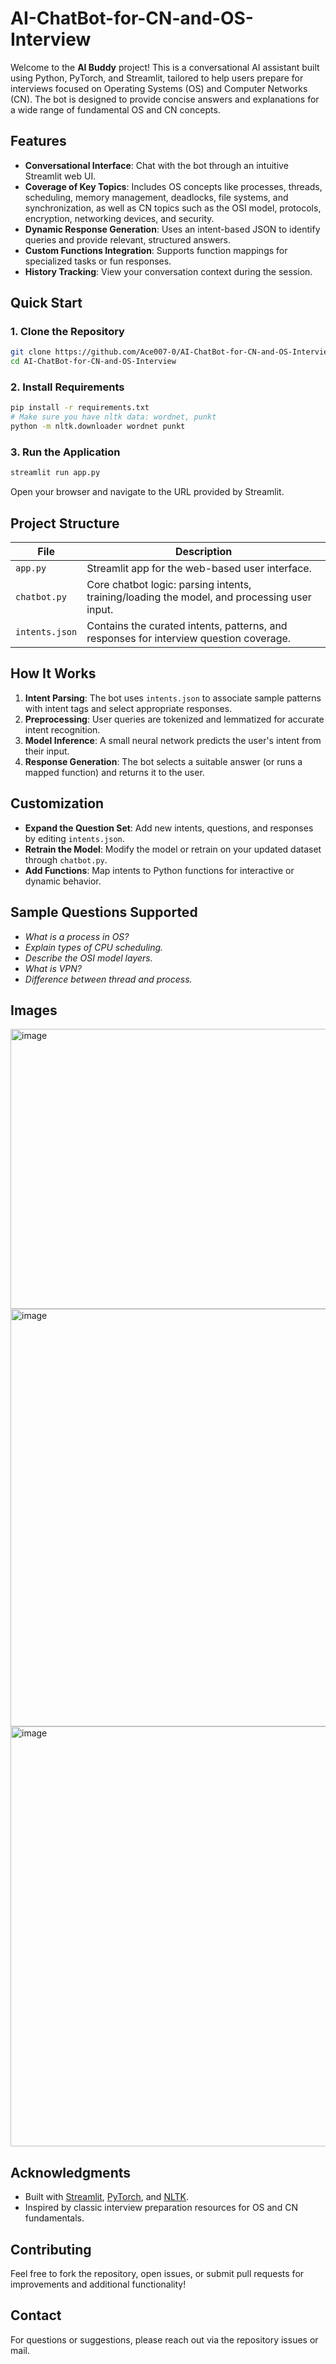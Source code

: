 # AI-ChatBot-for-CN-and-OS-Interview

Welcome to the **AI Buddy** project! This is a conversational AI assistant built using Python, PyTorch, and Streamlit, tailored to help users prepare for interviews focused on Operating Systems (OS) and Computer Networks (CN). The bot is designed to provide concise answers and explanations for a wide range of fundamental OS and CN concepts.

## Features

- **Conversational Interface**: Chat with the bot through an intuitive Streamlit web UI.
- **Coverage of Key Topics**: Includes OS concepts like processes, threads, scheduling, memory management, deadlocks, file systems, and synchronization, as well as CN topics such as the OSI model, protocols, encryption, networking devices, and security.
- **Dynamic Response Generation**: Uses an intent-based JSON to identify queries and provide relevant, structured answers.
- **Custom Functions Integration**: Supports function mappings for specialized tasks or fun responses.
- **History Tracking**: View your conversation context during the session.

## Quick Start

### 1. **Clone the Repository**
```bash
git clone https://github.com/Ace007-0/AI-ChatBot-for-CN-and-OS-Interview.git
cd AI-ChatBot-for-CN-and-OS-Interview
```

### 2. **Install Requirements**
```bash
pip install -r requirements.txt
# Make sure you have nltk data: wordnet, punkt
python -m nltk.downloader wordnet punkt
```

### 3. **Run the Application**
```bash
streamlit run app.py
```
Open your browser and navigate to the URL provided by Streamlit.

## Project Structure

| File          | Description                                              |
|---------------|---------------------------------------------------------|
| `app.py`      | Streamlit app for the web-based user interface.         |
| `chatbot.py`  | Core chatbot logic: parsing intents, training/loading the model, and processing user input. |
| `intents.json`| Contains the curated intents, patterns, and responses for interview question coverage.  |

## How It Works

1. **Intent Parsing**: The bot uses `intents.json` to associate sample patterns with intent tags and select appropriate responses.
2. **Preprocessing**: User queries are tokenized and lemmatized for accurate intent recognition.
3. **Model Inference**: A small neural network predicts the user's intent from their input.
4. **Response Generation**: The bot selects a suitable answer (or runs a mapped function) and returns it to the user.

## Customization

- **Expand the Question Set**: Add new intents, questions, and responses by editing `intents.json`.
- **Retrain the Model**: Modify the model or retrain on your updated dataset through `chatbot.py`.
- **Add Functions**: Map intents to Python functions for interactive or dynamic behavior.

## Sample Questions Supported

- *What is a process in OS?*
- *Explain types of CPU scheduling.*
- *Describe the OSI model layers.*
- *What is VPN?*
- *Difference between thread and process.*

## Images
<img width="778" height="448" alt="image" src="https://github.com/user-attachments/assets/62ae485d-dff5-4bea-9701-c1e7b3762197" />
<img width="811" height="668" alt="image" src="https://github.com/user-attachments/assets/c94dad05-18c7-4f08-997d-e7c863c84a0d" />
<img width="807" height="672" alt="image" src="https://github.com/user-attachments/assets/6323b33a-c242-42f9-a1e3-b4b451bc6eea" />




## Acknowledgments

- Built with [Streamlit](https://streamlit.io), [PyTorch](https://pytorch.org), and [NLTK](https://www.nltk.org).
- Inspired by classic interview preparation resources for OS and CN fundamentals.


## Contributing

Feel free to fork the repository, open issues, or submit pull requests for improvements and additional functionality!

## Contact

For questions or suggestions, please reach out via the repository issues or mail.
